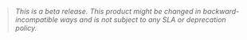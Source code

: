 > _This is a beta release. This product might be changed in backward-incompatible ways 
and is not subject to any SLA or deprecation policy._
